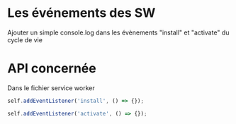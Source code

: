 # Les événements des SW

Ajouter un simple console.log dans les évènements "install" et "activate" du cycle de vie

# API concernée

Dans le fichier service worker

```javascript
self.addEventListener('install', () => {});

self.addEventListener('activate', () => {});
```
